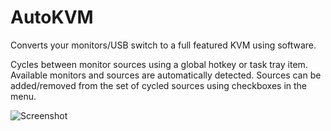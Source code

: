 AutoKVM
=======

Converts your monitors/USB switch to a full featured KVM using software.

Cycles between monitor sources using a global hotkey or task tray item.
Available monitors and sources are automatically detected.
Sources can be added/removed from the set of cycled sources using checkboxes in the menu.

![Screenshot](http://i.imgur.com/h29Qxf6.png)
